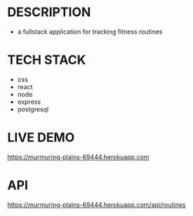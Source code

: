 # DESCRIPTION

- a fullstack application for tracking fitness routines

# TECH STACK

- css
- react
- node
- express
- postgresql

# LIVE DEMO

https://murmuring-plains-69444.herokuapp.com

# API

https://murmuring-plains-69444.herokuapp.com/api/routines
